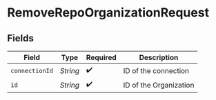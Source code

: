 # RemoveRepoOrganizationRequest


## Fields

| Field                  | Type                   | Required               | Description            |
| ---------------------- | ---------------------- | ---------------------- | ---------------------- |
| `connectionId`         | *String*               | :heavy_check_mark:     | ID of the connection   |
| `id`                   | *String*               | :heavy_check_mark:     | ID of the Organization |